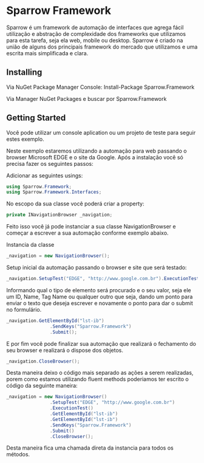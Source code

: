 # Sparrow Framework
Sparrow é um framework de automação de interfaces que agrega fácil utilização e abstração de complexidade dos frameworks que utilizamos para esta tarefa, seja ela web, mobile ou desktop.
Sparrow é criado na união de alguns dos principais framework do mercado que utilizamos e uma escrita mais simplificada e clara.

## Installing
Via NuGet Package Manager Console: Install-Package Sparrow.Framework

Via Manager NuGet Packages e buscar por Sparrow.Framework

## Getting Started
Você pode utilizar um console aplication ou um projeto de teste para seguir estes exemplo.

Neste exemplo estaremos utilizando a automação para web passando o browser Microsoft EDGE e o site da Google. 
Após a instalação você só precisa fazer os seguintes passos:

Adicionar as seguintes usings:
```c#
using Sparrow.Framework;
using Sparrow.Framework.Interfaces;
```

No escopo da sua classe você poderá criar a property:
```c#
private INavigationBrowser _navigation;
```

Feito isso você já pode instanciar a sua classe NavigationBrowser e começar a escrever a sua automação conforme exemplo abaixo.

Instancia da classe
```c#
_navigation = new NavigationBrowser();
```

Setup inicial da automação passando o browser e site que será testado:
```c#
_navigation.SetupTest("EDGE", "http://www.google.com.br").ExecutionTest();
```
Informando qual o tipo de elemento será procurado e o seu valor, seja ele um ID, Name, Tag Name ou qualquer outro que seja, dando um ponto para enviar o texto que deseja escrever e novamente o ponto para dar o submit no formulário.
```c#
_navigation.GetElementById("lst-ib")
                .SendKeys("Sparrow.Framework")
                .Submit();
```
E por fim você pode finalizar sua automação que realizará o fechamento do seu browser e realizará o dispose dos objetos.
```c#
_navigation.CloseBrowser();
```

Desta maneira deixo o código mais separado as ações a serem realizadas, porem como estamos utilizando fluent methods poderiamos ter escrito o código da seguinte maneira:

```c#
_navigation = new NavigationBrowser()
                .SetupTest("EDGE", "http://www.google.com.br")
                .ExecutionTest()
                .GetElementById("lst-ib")
                .GetElementById("lst-ib")
                .SendKeys("Sparrow.Framework")
                .Submit()
                .CloseBrowser();
```

Desta maneira fica uma chamada direta da instancia para todos os métodos.